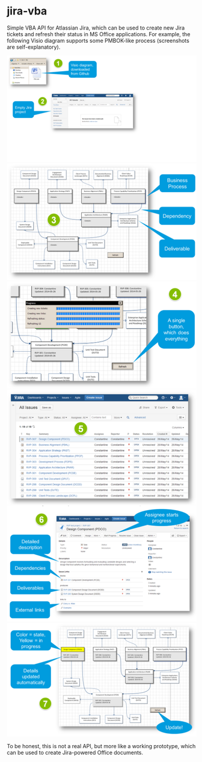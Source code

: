 jira-vba
========

Simple VBA API for Atlassian Jira, which can be used to create new Jira tickets and refresh their status in MS Office applications. For example, the following Visio diagram supports some PMBOK-like process (screenshots are self-explanatory).

![1, 2](https://raw.githubusercontent.com/co-stig/jira-vba/master/docs/pm-1-2.png)
![3](https://raw.githubusercontent.com/co-stig/jira-vba/master/docs/pm-3.png)
![4](https://raw.githubusercontent.com/co-stig/jira-vba/master/docs/pm-4.png)
![5](https://raw.githubusercontent.com/co-stig/jira-vba/master/docs/pm-5.png)
![6](https://raw.githubusercontent.com/co-stig/jira-vba/master/docs/pm-6.png)
![7](https://raw.githubusercontent.com/co-stig/jira-vba/master/docs/pm-7.png)

To be honest, this is not a real API, but more like a working prototype, which can be used to create Jira-powered Office documents.
